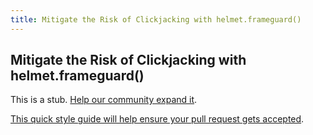 ```yaml
---
title: Mitigate the Risk of Clickjacking with helmet.frameguard()
---
```

## Mitigate the Risk of Clickjacking with helmet.frameguard()

This is a stub. <a href='https://github.com/freecodecamp/guides/tree/master/src/pages/certifications/information-security-and-quality-assurance/information-security-with-helmetjs/mitigate-the-risk-of-clickjacking-with-helmet.frameguard/index.md' target='_blank' rel='nofollow'>Help our community expand it</a>.

<a href='https://github.com/freecodecamp/guides/blob/master/README.md' target='_blank' rel='nofollow'>This quick style guide will help ensure your pull request gets accepted</a>.

<!-- The article goes here, in GitHub-flavored Markdown. Feel free to add YouTube videos, images, and CodePen/JSBin embeds  -->
